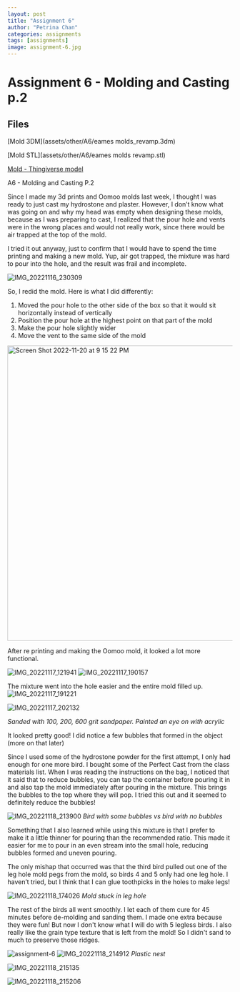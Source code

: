 ```yaml
---
layout: post
title: "Assignment 6"
author: "Petrina Chan"
categories: assignments
tags: [assignments]
image: assignment-6.jpg
---
```


# Assignment 6 - Molding and Casting p.2

## Files

[Mold 3DM](assets/other/A6/eames molds_revamp.3dm)


[Mold STL](assets/other/A6/eames molds revamp.stl)


[Mold - Thingiverse model](https://www.thingiverse.com/thing:237419/makes)



A6 - Molding and Casting P.2

Since I made my 3d prints and Oomoo molds last week, I thought I was ready to just cast my hydrostone and plaster. However, I don’t know what was going on and why my head was empty when designing these molds, because as I was preparing to cast, I realized that the pour hole and vents were in the wrong places and would not really work, since there would be air trapped at the top of the mold.


I tried it out anyway, just to confirm that I would have to spend the time printing and making a new mold. Yup, air got trapped, the mixture was hard to pour into the hole, and the result was frail and incomplete. 

![IMG_20221116_230309](https://user-images.githubusercontent.com/115116582/202971477-63900b45-56c7-4729-a929-568658080703.jpg)


So, I redid the mold. Here is what I did differently:
1. Moved the pour hole to the other side of the box so that it would sit horizontally instead of vertically
2. Position the pour hole at the highest point on that part of the mold
3. Make the pour hole slightly wider
4. Move the vent to the same side of the mold


<img width="661" alt="Screen Shot 2022-11-20 at 9 15 22 PM" src="https://user-images.githubusercontent.com/115116582/202971516-a57845fa-a591-468d-b9a3-a88631363b35.png">

After re printing and making the Oomoo mold, it looked a lot more functional.


![IMG_20221117_121941](https://user-images.githubusercontent.com/115116582/202971625-6d6df621-2f6b-4ea9-8cd2-7d280e5c9980.jpg)
![IMG_20221117_190157](https://user-images.githubusercontent.com/115116582/202971647-abde5317-f418-41c1-a167-73ae83f45ef5.jpg)


 The mixture went into the hole easier and the entire mold filled up.
![IMG_20221117_191221](https://user-images.githubusercontent.com/115116582/202971678-6d5e6a19-c92e-47f3-a5cf-7025c99e03cf.jpg)


![IMG_20221117_202132](https://user-images.githubusercontent.com/115116582/202971781-006a4b3a-c066-4fb0-805d-4827ef524c05.jpg)

*Sanded with 100, 200, 600 grit sandpaper. Painted an eye on with acrylic*

It looked pretty good! I did notice a few bubbles that formed in the object (more on that later)


Since I used some of the hydrostone powder for the first attempt, I only had enough for one more bird. I bought some of the Perfect Cast from the class materials list. When I was reading the instructions on the bag, I noticed that it said that to reduce bubbles, you can tap the container before pouring it in and also tap the mold immediately after pouring in the mixture. This brings the bubbles to the top where they will pop. I tried this out and it seemed to definitely reduce the bubbles! 

![IMG_20221118_213900](https://user-images.githubusercontent.com/115116582/202972124-4274fa9a-6490-4333-97ab-d2ff7a48c2d1.jpg)
*Bird with some bubbles vs bird with no bubbles*

Something that I also learned while using this mixture is that I prefer to make it a little thinner for pouring than the recommended ratio. This made it easier for me to pour in an even stream into the small hole, reducing bubbles formed and uneven pouring.


The only mishap that occurred was that the third bird pulled out one of the leg hole mold pegs from the mold, so birds 4 and 5 only had one leg hole. I haven’t tried, but I think that I can glue toothpicks in the holes to make legs!

![IMG_20221118_174026](https://user-images.githubusercontent.com/115116582/202972286-cdcc8480-bf9d-45ca-a725-bf3d9860b57d.jpg)
*Mold stuck in leg hole*


The rest of the birds all went smoothly. I let each of them cure for 45 minutes before de-molding and sanding them. I made one extra because they were fun! But now I don't know what I will do with 5 legless birds. I also really like the grain type texture that is left from the mold! So I didn't sand to much to preserve those ridges.

![assignment-6](https://user-images.githubusercontent.com/115116582/202972590-5bc7f24b-f639-42c5-8121-baff6613bd95.jpg)
![IMG_20221118_214912](https://user-images.githubusercontent.com/115116582/202972622-cff452ae-cee8-41b7-9327-c3f988268856.jpg)
*Plastic nest*

![IMG_20221118_215135](https://user-images.githubusercontent.com/115116582/202972677-43f5801b-f28e-4ce1-b057-48f0c784858c.jpg)

![IMG_20221118_215206](https://user-images.githubusercontent.com/115116582/202972689-ed0e6162-e8ec-41a6-a882-353495f3df70.jpg)

